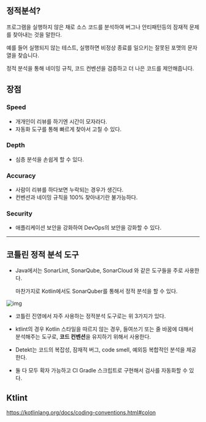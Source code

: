 ## 정적분석?

프로그램을 실행하지 않은 채로 소스 코드를 분석하여 버그나 안티패턴등의 잠재적 문제를 찾아내는 것을 말한다.

예를 들어 실행되지 않는 테스트, 실행하면 비정상 종료를 일으키는 잘못된 포맷의 문자열을 찾습니다.

정적 분석을 통해 네이밍 규칙, 코드 컨벤션을 검증하고 더 나은 코드를 제안해줍니다.



## 장점

### Speed

- 개개인이 리뷰를 하기엔 시간이 모자라다.
- 자동화 도구를 통해 빠르게 찾아서 고칠 수 있다.



### Depth

- 심층 분석을 손쉽게 할 수 있다.



### Accuracy

- 사람이 리뷰를 하다보면 누락되는 경우가 생긴다.
- 컨벤션과 네이밍 규칙을 100% 찾아내기란 불가능하다.



### Security

- 애플리케이션 보안을 강화하여 DevOps의 보안을 강화할 수 있다.



---



## 코틀린 정적 분석 도구

- Java에서는 SonarLint, SonarQube, SonarCloud 와 같은 도구들을 주로 사용한다.

  마찬가지로 Kotlin에서도 SonarQuber를 통해서 정적 분석을 할 수 있다.



![img](https://velog.velcdn.com/images%2Fbanjjoknim%2Fpost%2F514f9859-2cb5-4ba3-b03e-3e35d95904f5%2Fimage.png)

- 코틀린 진영에서 자주 사용하는 정적분석 도구로는 위 3가지가 있다.

- ktlint의 경우 Kotlin 스타일을 따르지 않는 경우, 들여쓰기 또는 줄 바꿈에 대해서 분석해주는 도구로, **코드 컨벤션**을 유지하기 위해서 사용한다.
- Detekt는 코드의 복잡성, 잠재적 버그, code smell, 예외등 복합적인 분석을 제공한다.
- 둘 다 모두 확자 가능하고 CI Gradle 스크립트로 구현해서 검사를 자동화할 수 있다.



## Ktlint

https://kotlinlang.org/docs/coding-conventions.html#colon